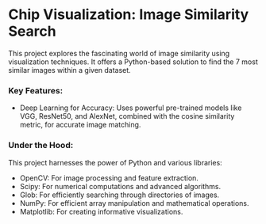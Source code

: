 # Chip Visualization: Image Similarity Search

This project explores the fascinating world of image similarity using visualization techniques. It offers a Python-based solution to find the 7 most similar images within a given dataset.

### Key Features:

- Deep Learning for Accuracy: Uses powerful pre-trained models like VGG, ResNet50, and AlexNet, combined with the cosine similarity metric, for accurate image matching.

### Under the Hood:

This project harnesses the power of Python and various libraries:

- OpenCV: For image processing and feature extraction.
- Scipy: For numerical computations and advanced algorithms.
- Glob: For efficiently searching through directories of images.
- NumPy: For efficient array manipulation and mathematical operations.
- Matplotlib: For creating informative visualizations.
